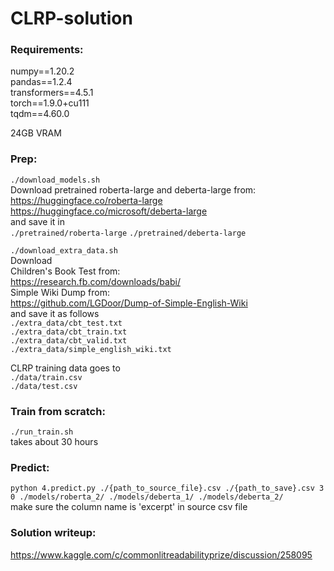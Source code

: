 # CLRP-solution
### Requirements:
numpy==1.20.2 \
pandas==1.2.4 \
transformers==4.5.1 \
torch==1.9.0+cu111 \
tqdm==4.60.0

24GB VRAM

### Prep:
`./download_models.sh` \
Download pretrained roberta-large and deberta-large from: \
https://huggingface.co/roberta-large \
https://huggingface.co/microsoft/deberta-large \
and save it in \
`./pretrained/roberta-large`
`./pretrained/deberta-large`


`./download_extra_data.sh` \
Download \
Children's Book Test from: \
https://research.fb.com/downloads/babi/ \
Simple Wiki Dump from: \
https://github.com/LGDoor/Dump-of-Simple-English-Wiki \
and save it as follows \
`./extra_data/cbt_test.txt` \
`./extra_data/cbt_train.txt` \
`./extra_data/cbt_valid.txt` \
`./extra_data/simple_english_wiki.txt`

CLRP training data goes to \
`./data/train.csv` \
`./data/test.csv`


### Train from scratch:
`./run_train.sh` \
takes about 30 hours


### Predict:
`python 4.predict.py ./{path_to_source_file}.csv ./{path_to_save}.csv 3 0 ./models/roberta_2/ ./models/deberta_1/ ./models/deberta_2/` \
make sure the column name is 'excerpt' in source csv file


### Solution writeup:
https://www.kaggle.com/c/commonlitreadabilityprize/discussion/258095